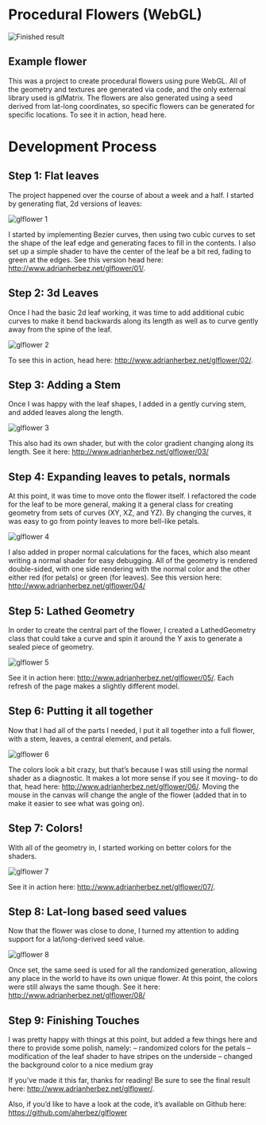 # Procedural Flowers (WebGL)

![Finished result](http://www.adrianherbez.net/wp-content/uploads/2020/06/glflower_spin2-1.gif)

## Example flower
This was a project to create procedural flowers using pure WebGL. All of the geometry and textures are generated via code, and the only external library used is glMatrix. The flowers are also generated using a seed derived from lat-long coordinates, so specific flowers can be generated for specific locations. To see it in action, head here.

# Development Process

## Step 1: Flat leaves
The project happened over the course of about a week and a half. I started by generating flat, 2d versions of leaves:

![glflower 1](http://www.adrianherbez.net/wp-content/uploads/2020/06/glflower1.png)

I started by implementing Bezier curves, then using two cubic curves to set the shape of the leaf edge and generating faces to fill in the contents. I also set up a simple shader to have the center of the leaf be a bit red, fading to green at the edges. See this version head here: http://www.adrianherbez.net/glflower/01/.

## Step 2: 3d Leaves
Once I had the basic 2d leaf working, it was time to add additional cubic curves to make it bend backwards along its length as well as to curve gently away from the spine of the leaf.

![glflower 2](http://www.adrianherbez.net/wp-content/uploads/2020/06/glflower2.png)

To see this in action, head here: http://www.adrianherbez.net/glflower/02/.

## Step 3: Adding a Stem
Once I was happy with the leaf shapes, I added in a gently curving stem, and added leaves along the length.

![glflower 3](http://www.adrianherbez.net/wp-content/uploads/2020/06/glflower3.png)

This also had its own shader, but with the color gradient changing along its length. See it here: http://www.adrianherbez.net/glflower/03/

## Step 4: Expanding leaves to petals, normals
At this point, it was time to move onto the flower itself. I refactored the code for the leaf to be more general, making it a general class for creating geometry from sets of curves (XY, XZ, and YZ). By changing the curves, it was easy to go from pointy leaves to more bell-like petals.

![glflower 4](http://www.adrianherbez.net/wp-content/uploads/2020/06/glflower4.png)

I also added in proper normal calculations for the faces, which also meant writing a normal shader for easy debugging. All of the geometry is rendered double-sided, with one side rendering with the normal color and the other either red (for petals) or green (for leaves).
See this version here: http://www.adrianherbez.net/glflower/04/

## Step 5: Lathed Geometry
In order to create the central part of the flower, I created a LathedGeometry class that could take a curve and spin it around the Y axis to generate a sealed piece of geometry.

![glflower 5](http://www.adrianherbez.net/wp-content/uploads/2020/06/glflower5.png)

See it in action here: http://www.adrianherbez.net/glflower/05/. Each refresh of the page makes a slightly different model.

## Step 6: Putting it all together
Now that I had all of the parts I needed, I put it all together into a full flower, with a stem, leaves, a central element, and petals.

![glflower 6](http://www.adrianherbez.net/wp-content/uploads/2020/06/glflower6.png)

The colors look a bit crazy, but that’s because I was still using the normal shader as a diagnostic. It makes a lot more sense if you see it moving- to do that, head here: http://www.adrianherbez.net/glflower/06/. Moving the mouse in the canvas will change the angle of the flower (added that in to make it easier to see what was going on).

## Step 7: Colors!
With all of the geometry in, I started working on better colors for the shaders.

![glflower 7](http://www.adrianherbez.net/wp-content/uploads/2020/06/glflower7.png)

See it in action here: http://www.adrianherbez.net/glflower/07/.
 
## Step 8: Lat-long based seed values
Now that the flower was close to done, I turned my attention to adding support for a lat/long-derived seed value.

![glflower 8](http://www.adrianherbez.net/wp-content/uploads/2020/06/glflower8.png)

Once set, the same seed is used for all the randomized generation, allowing any place in the world to have its own unique flower. At this point, the colors were still always the same though. See it here: http://www.adrianherbez.net/glflower/08/

## Step 9: Finishing Touches
I was pretty happy with things at this point, but added a few things here and there to provide some polish, namely:
– randomized colors for the petals
– modification of the leaf shader to have stripes on the underside
– changed the background color to a nice medium gray

If you’ve made it this far, thanks for reading! Be sure to see the final result here: http://www.adrianherbez.net/glflower/.

Also, if you’d like to have a look at the code, it’s available on Github here: https://github.com/aherbez/glflower
